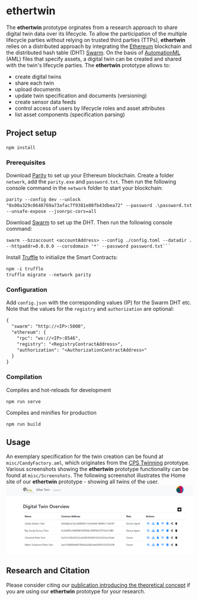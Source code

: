 # ethertwin
The **ethertwin** prototype orginates from a research approach to share digital twin data over its lifecycle.
To allow the participation of the multiple lifecycle parties without relying on trusted third parties (TTPs), **ethertwin** relies on a distributed approach by integrating the [Ethereum](ethereum.org) blockchain and the distributed hash table (DHT) [Swarm](swarm.ethereum.org).
On the basis of [AutomationML](https://www.automationml.org/) (AML) files that specify assets, a digital twin can be created and shared with the twin's lifecycle parties.
The **ethertwin** prototype allows to:
- create digital twins
- share each twin  
- upload documents
- update twin specification and documents (versioning)
- create sensor data feeds
- control access of users by lifecycle roles and asset attributes
- list asset components (specification parsing)

## Project setup
```
npm install
```

### Prerequisites

Download [Parity](https://github.com/paritytech/parity-ethereum/releases) to set up your Ethereum blockchain. Create a folder `network`, add the `parity.exe` and `password.txt`.
Then run the following console command in the `network` folder to start your blockchain:
```
parity --config dev --unlock "0x00a329c0648769a73afac7f9381e08fb43dbea72" --password .\password.txt --unsafe-expose --jsonrpc-cors=all
```

Download [Swarm](https://swarm.ethereum.org/downloads/) to set up the DHT. 
Then run the following console command:
```
swarm --bzzaccount <accountAddress> --config ./config.toml --datadir . --httpaddr=0.0.0.0 --corsdomain '*' --password password.txt```
```

Install [Truffle](https://github.com/trufflesuite/truffle) to initialize the Smart Contracts:
```
npm -i truffle
truffle migrate --network parity
```

### Configuration
Add `config.json` with the corresponding values (IP) for the Swarm DHT etc.
Note that the values for the `registry` and `authorization` are optional:
```
{
  "swarm": "http://<IP>:5000",
  "ethereum": {
    "rpc": "ws://<IP>:8546",
    "registry": "<RegistryContractAddress>",
    "authorization": "<AuthorizationContractAddress>"
  }
}
```

### Compilation
Compiles and hot-reloads for development
```
npm run serve
```

Compiles and minifies for production
```
npm run build
```

## Usage
An exemplary specification for the twin creation can be found at `misc/CandyFactory.aml`, which originates from the [CPS Twinning](https://github.com/sbaresearch/cps-twinning) prototype. 
Various screenshots showing the **ethertwin** prototype functionality can be found at `misc/Screenshots`. The following screenshot illustrates the Home site of our
**ethertwin** prototype - showing  all twins of the user.
![Start page of the **ethertwin** prototype](./misc/Screenshots/Screenshot_Home.PNG "Start page of the **ethertwin** prototype")


## Research and Citation
Please consider citing our [publication introducing the theoretical concept](https://link.springer.com/chapter/10.1007/978-3-030-22479-0_15) 
if you are using our **ethertwin** prototype for your research. 